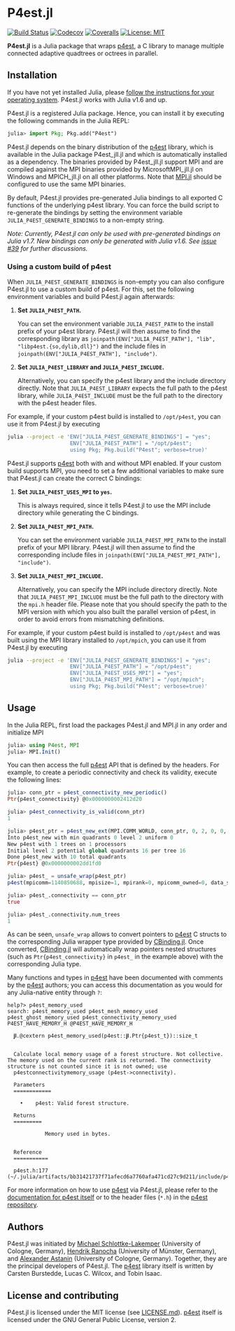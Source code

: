 # P4est.jl

<!-- [![Docs-stable](https://img.shields.io/badge/docs-stable-blue.svg)](https://trixi-framework.github.io/Trixi.jl/stable) -->
[![Build Status](https://github.com/trixi-framework/P4est.jl/workflows/CI/badge.svg)](https://github.com/trixi-framework/P4est.jl/actions?query=workflow%3ACI)
[![Codecov](https://codecov.io/gh/trixi-framework/P4est.jl/branch/main/graph/badge.svg)](https://codecov.io/gh/trixi-framework/P4est.jl)
[![Coveralls](https://coveralls.io/repos/github/trixi-framework/P4est.jl/badge.svg?branch=main)](https://coveralls.io/github/trixi-framework/P4est.jl?branch=main)
[![License: MIT](https://img.shields.io/badge/License-MIT-success.svg)](https://opensource.org/licenses/MIT)
<!-- [![GitHub commits since tagged version](https://img.shields.io/github/commits-since/trixi-framework/P4est.jl/v0.2.1.svg?style=social&logo=github)](https://github.com/trixi-framework/P4est.jl) -->

**P4est.jl** is a Julia package that wraps
[p4est](https://github.com/cburstedde/p4est), a C library to manage multiple
connected adaptive quadtrees or octrees in parallel.


## Installation
If you have not yet installed Julia, please [follow the instructions for your
operating system](https://julialang.org/downloads/platform/). P4est.jl works
with Julia v1.6 and up.

P4est.jl is a registered Julia package. Hence, you can install it by executing
the following commands in the Julia REPL:
```julia
julia> import Pkg; Pkg.add("P4est")
```
P4est.jl depends on the binary distribution of the [p4est](https://github.com/cburstedde/p4est)
library, which is available in the Julia package P4est\_jll.jl and which is automatically
installed as a dependency. The binaries provided by P4est\_jll.jl support MPI and are compiled
against the MPI binaries provided by MicrosoftMPI\_jll.jl on Windows and MPICH\_jll.jl on all
other platforms. Note that [MPI.jl](https://github.com/JuliaParallel/MPI.jl)
should be configured to use the same MPI binaries. 

By default, P4est.jl provides pre-generated Julia bindings to all exported C
functions of the underlying p4est library. You can force the build script to
re-generate the bindings by setting the environment variable
`JULIA_P4EST_GENERATE_BINDINGS` to a non-empty string.

*Note: Currently, P4est.jl can only be used with pre-generated bindings on
Julia v1.7. New bindings can only be generated with Julia v1.6.
See [issue #39](https://github.com/trixi-framework/P4est.jl/issues/39) for further discussions.*

### Using a custom build of p4est
When `JULIA_P4EST_GENERATE_BINDINGS` is non-empty you can also
configure P4est.jl to use a custom build of p4est. For this, set the following
environment variables and build P4est.jl again afterwards:
1. **Set `JULIA_P4EST_PATH`.**

   You can set the environment variable `JULIA_P4EST_PATH` to the install
   prefix of your p4est library.
   P4est.jl will then assume to find the corresponding library as
   `joinpath(ENV["JULIA_P4EST_PATH"], "lib", "libp4est.{so,dylib,dll}")`
   and the include files in
   `joinpath(ENV["JULIA_P4EST_PATH"], "include")`.
2. **Set `JULIA_P4EST_LIBRARY` and `JULIA_P4EST_INCLUDE`.**

   Alternatively, you can specify the p4est library and the include
   directory directly. Note that `JULIA_P4EST_LIBRARY` expects the full path to
   the p4est library, while `JULIA_P4EST_INCLUDE` must be the full path to the
   directory with the p4est header files.

For example, if your custom p4est build is installed to `/opt/p4est`, you can
use it from P4est.jl by executing
```bash
julia --project -e 'ENV["JULIA_P4EST_GENERATE_BINDINGS"] = "yes";
                    ENV["JULIA_P4EST_PATH"] = "/opt/p4est";
                    using Pkg; Pkg.build("P4est"; verbose=true)'
```

P4est.jl supports [p4est](https://github.com/cburstedde/p4est) both with and
without MPI enabled. If your custom build supports MPI, you need to set a few
additional variables to make sure that P4est.jl can create the correct C
bindings:
1. **Set `JULIA_P4EST_USES_MPI` to `yes`.**

   This is always required, since it tells P4est.jl to use the MPI include directory
   while generating the C bindings.
2. **Set `JULIA_P4EST_MPI_PATH`.**

   You can set the environment variable `JULIA_P4EST_MPI_PATH` to the install
   prefix of your MPI library.
   P4est.jl will then assume to find the corresponding include files in
   `joinpath(ENV["JULIA_P4EST_MPI_PATH"], "include")`.
3. **Set `JULIA_P4EST_MPI_INCLUDE`.**

   Alternatively, you can specify the MPI include directory directly. Note that
   `JULIA_P4EST_MPI_INCLUDE` must be the full path to the directory with the
   `mpi.h` header file.
Please note that you should specify the path to the MPI version with which you
also built the parallel version of p4est, in order to avoid errors from
mismatching definitions.

For example, if your custom p4est build is installed to `/opt/p4est` and was
built using the MPI library installed to `/opt/mpich`, you can use it from
P4est.jl by executing
```bash
julia --project -e 'ENV["JULIA_P4EST_GENERATE_BINDINGS"] = "yes";
                    ENV["JULIA_P4EST_PATH"] = "/opt/p4est";
                    ENV["JULIA_P4EST_USES_MPI"] = "yes";
                    ENV["JULIA_P4EST_MPI_PATH"] = "/opt/mpich";
                    using Pkg; Pkg.build("P4est"; verbose=true)'
```

## Usage
In the Julia REPL, first load the packages P4est.jl and MPI.jl in any order and initialize MPI
```julia
julia> using P4est, MPI
julia> MPI.Init()
```
You can then access the full [p4est](https://github.com/cburstedde/p4est) API that is defined
by the headers. For example, to create a periodic connectivity and check its validity, execute
the following lines:
```julia
julia> conn_ptr = p4est_connectivity_new_periodic()
Ptr{p4est_connectivity} @0x0000000002412d20

julia> p4est_connectivity_is_valid(conn_ptr)
1

julia> p4est_ptr = p4est_new_ext(MPI.COMM_WORLD, conn_ptr, 0, 2, 0, 0, C_NULL, C_NULL)
Into p4est_new with min quadrants 0 level 2 uniform 0
New p4est with 1 trees on 1 processors
Initial level 2 potential global quadrants 16 per tree 16
Done p4est_new with 10 total quadrants
Ptr{p4est} @0x0000000002dd1fd0

julia> p4est_ = unsafe_wrap(p4est_ptr)
p4est(mpicomm=1140850688, mpisize=1, mpirank=0, mpicomm_owned=0, data_size=0x0000000000000000, user_pointer=Ptr{Nothing} @0x0000000000000000, revision=0, first_local_tree=0, last_local_tree=0, local_num_quadrants=10, global_num_quadrants=10, global_first_quadrant=Ptr{Int64} @0x000000000280c760, global_first_position=Ptr{p4est_quadrant} @0x0000000002a1d270, connectivity=Ptr{p4est_connectivity} @0x0000000002412d20, trees=Ptr{sc_array} @0x0000000002756960, user_data_pool=Ptr{sc_mempool} @0x0000000000000000, quadrant_pool=Ptr{sc_mempool} @0x0000000002dd1e40, inspect=Ptr{p4est_inspect} @0x0000000000000000)

julia> p4est_.connectivity == conn_ptr
true

julia> p4est_.connectivity.num_trees
1
```
As can be seen, `unsafe_wrap` allows to convert pointers to [p4est](https://github.com/cburstedde/p4est)
C structs to the corresponding Julia wrapper type provided by
[CBinding.jl](https://github.com/analytech-solutions/CBinding.jl). Once
converted, [CBinding.jl](https://github.com/analytech-solutions/CBinding.jl)
will automatically wrap pointers nested structures (such as
`Ptr{p4est_connectivity}` in `p4est_` in the example above) with the
corresponding Julia type.

Many functions and types in [p4est](https://github.com/cburstedde/p4est) have been documented
with comments by the [p4est](https://github.com/cburstedde/p4est) authors; you can access this
documentation as you would for any Julia-native entity through `?`:
```
help?> p4est_memory_used
search: p4est_memory_used p4est_mesh_memory_used p4est_ghost_memory_used p4est_connectivity_memory_used P4EST_HAVE_MEMORY_H @P4EST_HAVE_MEMORY_H

  𝐣𝐥.@cextern p4est_memory_used(p4est::𝐣𝐥.Ptr{p4est_t})::size_t


  Calculate local memory usage of a forest structure. Not collective. The memory used on the current rank is returned. The connectivity structure is not counted since it is not owned; use
  p4estconnectivitymemory_usage (p4est->connectivity).

  Parameters
  ============

    •    p4est: Valid forest structure.

  Returns
  =========

            Memory used in bytes.


  Reference
  ===========

  p4est.h:177 (~/.julia/artifacts/bb31421737f71afecd6a7760afa471cd27c9d211/include/p4est.h:177:21)

```

For more information on how to use [p4est](https://github.com/cburstedde/p4est) via P4est.jl,
please refer to the [documentation for p4est itself](http://www.p4est.org/) or to the header files
(`*.h`) in the [p4est repository](https://github.com/cburstedde/p4est/tree/master/src).

## Authors
P4est.jl was initiated by
[Michael Schlottke-Lakemper](https://www.mi.uni-koeln.de/NumSim/schlottke-lakemper)
(University of Cologne, Germany),
[Hendrik Ranocha](https://ranocha.de)  (University of Münster, Germany), and
[Alexander Astanin](https://www.mi.uni-koeln.de/NumSim/astanin)
(University of Cologne, Germany).
Together, they are the principal developers of P4est.jl.
The [p4est](https://github.com/cburstedde/p4est) library itself is written by
Carsten Burstedde, Lucas C. Wilcox, and Tobin Isaac.


## License and contributing
P4est.jl is licensed under the MIT license (see [LICENSE.md](LICENSE.md)).
[p4est](https://github.com/cburstedde/p4est) itself is licensed under the GNU
General Public License, version 2.
